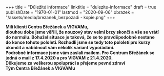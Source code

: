 +++
title = "Důležité informace"
linktitle = "dulezite-informace"
draft = true
publishDate = "1970-01-01"
lastmod = "2020-09-06"
obrazek = "/assets/media/brezanek_bezpozadi - kopie.png"
+++

**Milí klienti Centra Břežánek a VIGVAMu,**   
**dlouhou dobu jsme věřili, že nouzový stav velmi brzy skončí a vše se vrátí** **do normálu. Bohužel situace je taková, že se to pravděpodobně nestane do** **konce tohoto pololetí. Rozhodli jsme se tedy toto pololetí pro kurzy** **ukončit a nabídnout vám několik variant vypořádání.**   
**Podrobné informace jsme vám zaslali mailem. Pro Centrum Břežánek se jedná** **o mail z 17.4.2020 a pro VIGVAM z 21.4.2020.**   
**Děkujeme za veškerou spolupráci a přejeme pevné zdraví**   
**Tým Centra Břežánek a VIGVAMu**

